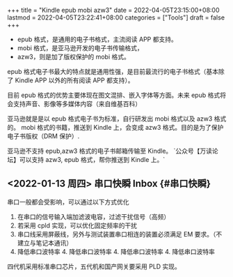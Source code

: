 +++
title = "Kindle epub mobi azw3"
date = 2022-04-05T23:15:00+08:00
lastmod = 2022-04-05T23:22:41+08:00
categories = ["Tools"]
draft = false
+++

-   epub 格式，是通用的电子书格式，主流阅读 APP 都支持。
-   mobi 格式，是亚马逊开发的电子书传输格式，
-   azw3，则是加了版权保护的 mobi 格式。

epub 格式电子书最大的特点就是通用性强，是目前最流行的电子书格式（基本除了 Kindle APP 以外的所有阅读 APP 都支持）。

目前 epub 格式的优势主要体现在图文混排、嵌入字体等方面。未来 epub 格式将会支持声音、影像等多媒体内容（来自维基百科）

亚马逊就是是以 epub 格式电子书为标准，自行研发出 mobi 格式以及 azw3 格式的。
mobi 格式的书籍，推送到 Kindle 上，会变成 azw3 格式。目的是为了保护电子书版权（DRM 保护）.

亚马逊不支持 epub,azw3 格式的电子书邮箱传输至 Kindle。
\`公众号【万读论坛】可以支持 azw3, epub 格式，帮你推送到 Kindle 上。\`


## <span class="timestamp-wrapper"><span class="timestamp">&lt;2022-01-13 周四&gt; </span></span> 串口快瞬 <span class="tag"><span class="Inbox">Inbox</span></span> {#串口快瞬}

串口一般都会受影响，可以通过以下方式优化

1.  在串口的信号输入端加滤波电容，过滤干扰信号（高频）
2.  若采用 cpld 实现，可以优化固定频率的干扰
3.  串口线采用屏蔽线，另外与测试装置串口相连的装置必须满足 EM 要求。（不建立与笔记本通讯）
4.  降低串口波特率 4. 降低串口波特率 4. 降低串口波特率 4. 降低串口波特率

四代机采用标准串口芯片，五代机和国产网关要采用 PLD 实现。